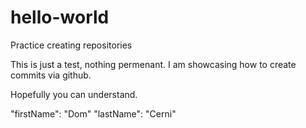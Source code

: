 # hello-world
Practice creating repositories

This is just a test, nothing permenant. I am showcasing how to create commits via github. 

Hopefully you can understand. 

"firstName": "Dom"
"lastName": "Cerni"
